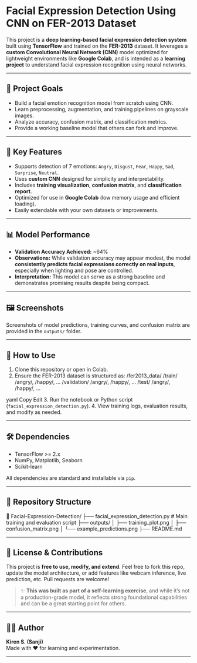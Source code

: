 # Facial Expression Detection Using CNN on FER-2013 Dataset

This project is a **deep learning-based facial expression detection system** built using **TensorFlow** and trained on the **FER-2013** dataset. It leverages a **custom Convolutional Neural Network (CNN)** model optimized for lightweight environments like **Google Colab**, and is intended as a **learning project** to understand facial expression recognition using neural networks.

---

## 📌 Project Goals

- Build a facial emotion recognition model from scratch using CNN.
- Learn preprocessing, augmentation, and training pipelines on grayscale images.
- Analyze accuracy, confusion matrix, and classification metrics.
- Provide a working baseline model that others can fork and improve.

---

## 🎯 Key Features

- Supports detection of 7 emotions: `Angry`, `Disgust`, `Fear`, `Happy`, `Sad`, `Surprise`, `Neutral`.
- Uses **custom CNN** designed for simplicity and interpretability.
- Includes **training visualization**, **confusion matrix**, and **classification report**.
- Optimized for use in **Google Colab** (low memory usage and efficient loading).
- Easily extendable with your own datasets or improvements.

---

## 📊 Model Performance

- **Validation Accuracy Achieved:** ~64%
- **Observations:** While validation accuracy may appear modest, the model **consistently predicts facial expressions correctly on real inputs**, especially when lighting and pose are controlled.
- **Interpretation:** This model can serve as a strong baseline and demonstrates promising results despite being compact.

---

## 🖼️ Screenshots

Screenshots of model predictions, training curves, and confusion matrix are provided in the `outputs/` folder.

---

## 🚀 How to Use

1. Clone this repository or open in Colab.
2. Ensure the FER-2013 dataset is structured as:
/fer2013_data/
/train/
/angry/, /happy/, ...
/validation/
/angry/, /happy/, ...
/test/
/angry/, /happy/, ...

yaml
Copy
Edit
3. Run the notebook or Python script (`facial_expression_detection.py`).
4. View training logs, evaluation results, and modify as needed.

---

## 🛠️ Dependencies

- TensorFlow >= 2.x
- NumPy, Matplotlib, Seaborn
- Scikit-learn

All dependencies are standard and installable via `pip`.

---

## 📂 Repository Structure

📁 Facial-Expression-Detection/
├── facial_expression_detection.py # Main training and evaluation script
├── outputs/
│ ├── training_plot.png
│ ├── confusion_matrix.png
│ └── example_predictions.png
├── README.md



---

## 📌 License & Contributions

This project is **free to use, modify, and extend**. Feel free to fork this repo, update the model architecture, or add features like webcam inference, live prediction, etc. Pull requests are welcome!

> ✨ **This was built as part of a self-learning exercise**, and while it’s not a production-grade model, it reflects strong foundational capabilities and can be a great starting point for others.

---

## 🙋‍♂️ Author

**Kiren S. (Sanji)**  
Made with ❤️ for learning and experimentation.

---
